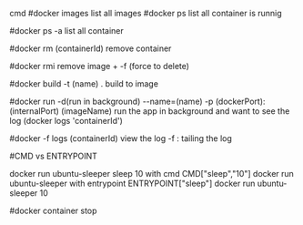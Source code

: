 cmd
#docker images
list all images
#docker ps
list all container is runnig

#docker ps -a 
list all container 

#docker rm (containerId)
remove container

#docker rmi 
remove image + -f (force to delete)

#docker build -t (name) .
build to image

#docker run -d(run in background) --name=(name) -p (dockerPort):(internalPort) (imageName)
run the app in background 
and want to see the log (docker logs 'containerId')

#docker -f logs (containerId)
view the log
-f : tailing the log

#CMD vs ENTRYPOINT

docker run ubuntu-sleeper sleep 10
with cmd CMD["sleep","10"]
docker run ubuntu-sleeper
with entrypoint ENTRYPOINT["sleep"]
docker run ubuntu-sleeper 10

#docker container stop
